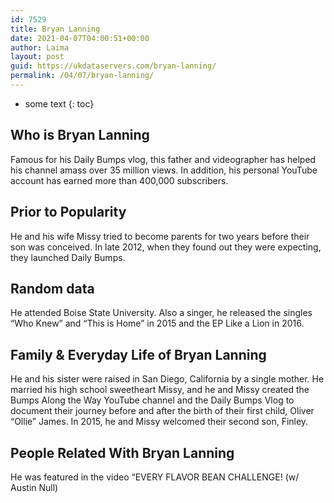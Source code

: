 ```yaml
---
id: 7529
title: Bryan Lanning
date: 2021-04-07T04:00:51+00:00
author: Laima
layout: post
guid: https://ukdataservers.com/bryan-lanning/
permalink: /04/07/bryan-lanning/
---
```


* some text
{: toc}


## Who is Bryan Lanning
                  
                  
                  
Famous for his Daily Bumps vlog, this father and videographer has helped his channel amass over 35 million views. In addition, his personal YouTube account has earned more than 400,000 subscribers. 
                  
              
            
              
            
                
                
                
## Prior to Popularity
                  
                  
                  
He and his wife Missy tried to become parents for two years before their son was conceived. In late 2012, when they found out they were expecting, they launched Daily Bumps.
                  
              
            
              
            
                
                
                
## Random data
                  
                  
                  
He attended Boise State University. Also a singer, he released the singles &#8220;Who Knew&#8221; and &#8220;This is Home&#8221; in 2015 and the EP Like a Lion in 2016. 
                  
              
            
              
            
                
                
                
## Family & Everyday Life of Bryan Lanning
                  
                  
                  
He and his sister were raised in San Diego, California by a single mother. He married his high school sweetheart Missy, and he and Missy created the Bumps Along the Way YouTube channel and the Daily Bumps Vlog to document their journey before and after the birth of their first child, Oliver &#8220;Ollie&#8221; James. In 2015, he and Missy welcomed their second son, Finley.
                  
              
            
              
            
                
                
                
## People Related With Bryan Lanning
                  
                  
                  
He was featured in the video &#8220;EVERY FLAVOR BEAN CHALLENGE! (w/ Austin Null)
                  
              
            
              
            
                
              
            
              
              
            
            
              
            
          
          
          